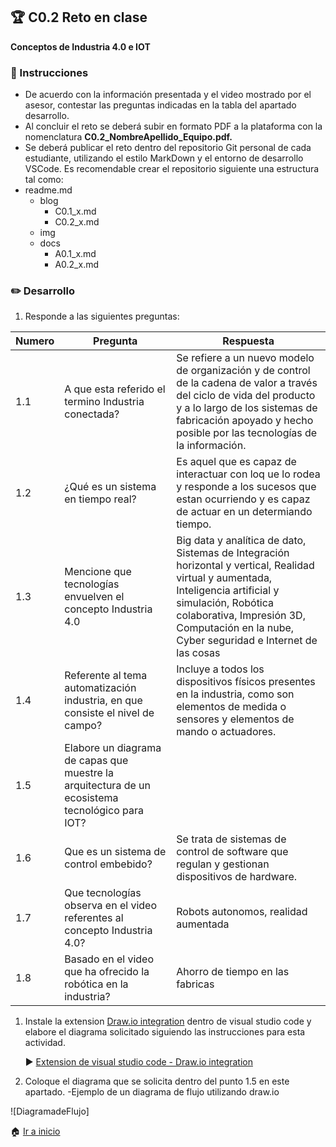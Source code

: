 
## :trophy: C0.2 Reto en clase

**Conceptos de Industria 4.0 e IOT**

### :blue_book: Instrucciones

- De acuerdo con la información presentada y el video mostrado por el asesor, contestar las preguntas indicadas en la tabla del apartado desarrollo.
- Al concluir el reto se deberá subir en formato PDF a la plataforma con la nomenclatura **C0.2_NombreApellido_Equipo.pdf.**
- Se deberá publicar el reto dentro del repositorio Git personal de cada estudiante, utilizando el estilo MarkDown y el entorno de desarrollo VSCode. Es recomendable crear el repositorio siguiente una estructura tal como:
- readme.md
  - blog
    - C0.1_x.md
    - C0.2_x.md
  - img
  - docs
    - A0.1_x.md
    - A0.2_x.md

### :pencil2: Desarrollo

1. Responde a las siguientes preguntas:

| Numero | Pregunta                                            | Respuesta  |
| ------ | --------------------------------------------------- | ---------  |
| 1.1    | A que esta referido el termino Industria conectada? |Se refiere a un nuevo modelo de organización y de control de la cadena de valor a través del ciclo de vida del producto y a lo largo de los sistemas de fabricación apoyado y hecho posible por las tecnologías de la información.           |
| 1.2    | ¿Qué es un sistema en tiempo real?                  |Es aquel que es capaz de interactuar con loq ue lo rodea y responde a los sucesos que estan ocurriendo y es capaz de actuar en un determiando tiempo.            |
| 1.3    | Mencione que tecnologías envuelven el concepto Industria 4.0    |Big data y analítica de dato, Sistemas de Integración horizontal y vertical, Realidad virtual y aumentada, Inteligencia artificial y simulación, Robótica colaborativa, Impresión 3D, Computación en la nube, Cyber seguridad e Internet de las cosas            |
| 1.4    | Referente al tema automatización industria, en que consiste el nivel de campo?   |Incluye a todos los dispositivos físicos presentes en la industria, como son elementos de medida o sensores y elementos de mando o actuadores.          |
| 1.5    | Elabore un diagrama de capas que muestre la arquitectura de un ecosistema tecnológico para IOT?  |     |
| 1.6    | Que es un sistema de control embebido?         |Se trata de sistemas de control de software que regulan y gestionan dispositivos de hardware.            |
| 1.7    | Que tecnologías observa en el video referentes al concepto Industria 4.0?         |Robots autonomos, realidad aumentada            |
| 1.8    | Basado en el video que ha ofrecido la robótica en la industria?        |Ahorro de tiempo en las fabricas            |

1. Instale la extension [Draw.io integration](https://marketplace.visualstudio.com/items?itemName=hediet.vscode-drawio) dentro de visual studio code y elabore el diagrama solicitado siguiendo las instrucciones para esta actividad.

    :arrow_forward: [Extension de visual studio code - Draw.io integration](https://www.youtube.com/watch?v=Y47ZlxoDWNI)

3. Coloque el diagrama que se solicita dentro del punto 1.5 en este apartado.
   -Ejemplo de un diagrama de flujo utilizando draw.io

![DiagramadeFlujo]

:house: [Ir a inicio](../docs/D0.1_FundamentosElectronicaBasica.md)